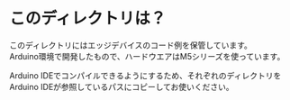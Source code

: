 # このディレクトリは？
このディレクトリにはエッジデバイスのコード例を保管しています。<br>
Arduino環境で開発したもので、ハードウエアはM5シリーズを使っています。

Arduino IDEでコンパイルできるようにするため、それぞれのディレクトリをArduino IDEが参照しているパスにコピーしてお使いください。
